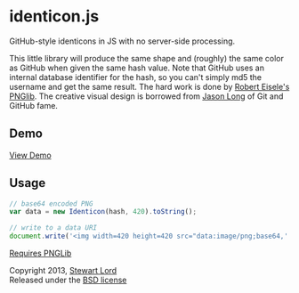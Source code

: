 identicon.js
============

GitHub-style identicons in JS with no server-side processing.

This little library will produce the same shape and (roughly) the same color as GitHub when given the same hash value. Note that GitHub uses an internal database identifier for the hash, so you can't simply md5 the username and get the same result. The hard work is done by [Robert Eisele's](http://twitter.com/roberteisele) [PNGlib](http://www.xarg.org/2010/03/generate-client-side-png-files-using-javascript/). The creative visual design is borrowed from [Jason Long](http://twitter.com/jasonlong) of Git and GitHub fame.

Demo
----
[View Demo](https://rawgithub.com/porkchop/identicon.js/master/demo.html)

Usage
-----
```js
// base64 encoded PNG
var data = new Identicon(hash, 420).toString();

// write to a data URI
document.write('<img width=420 height=420 src="data:image/png;base64,' + data + '">');
```
  
  
[Requires PNGLib](http://www.xarg.org/download/pnglib.js)

Copyright 2013, [Stewart Lord](http://twitter.com/stewartlord)  
Released under the [BSD license](http://www.opensource.org/licenses/bsd-license.php)
